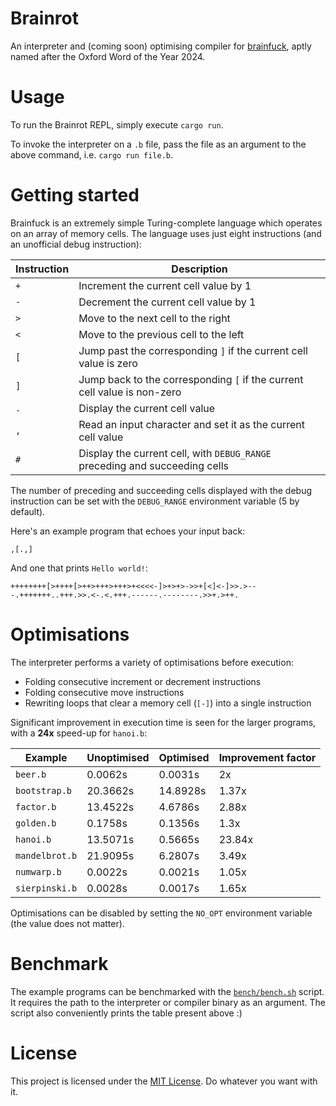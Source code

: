 # Brainrot

An interpreter and (coming soon) optimising compiler for [brainfuck](https://esolangs.org/wiki/Brainfuck), aptly named after the Oxford Word of the Year 2024.

# Usage

To run the Brainrot REPL, simply execute `cargo run`.

To invoke the interpreter on a `.b` file, pass the file as an argument to the above command, i.e. `cargo run file.b`.

# Getting started

Brainfuck is an extremely simple Turing-complete language which operates on an array of memory cells. The language uses just eight instructions (and an unofficial debug instruction):

| Instruction | Description                                                                 |
|-------------|-----------------------------------------------------------------------------|
| `+`         | Increment the current cell value by 1                                       |
| `-`         | Decrement the current cell value by 1                                       |
| `>`         | Move to the next cell to the right                                          |
| `<`         | Move to the previous cell to the left                                       |
| `[`         | Jump past the corresponding `]` if the current cell value is zero           |
| `]`         | Jump back to the corresponding `[` if the current cell value is non-zero    |
| `.`         | Display the current cell value                                              |
| `,`         | Read an input character and set it as the current cell value                |
| `#`         | Display the current cell, with `DEBUG_RANGE` preceding and succeeding cells |

The number of preceding and succeeding cells displayed with the debug instruction can be set with the `DEBUG_RANGE` environment variable (5 by default).

Here's an example program that echoes your input back:

```brainfuck
,[.,]
```

And one that prints `Hello world!`:

```brainfuck
++++++++[>++++[>++>+++>+++>+<<<<-]>+>+>->>+[<]<-]>>.>---.+++++++..+++.>>.<-.<.+++.------.--------.>>+.>++.
```

# Optimisations

The interpreter performs a variety of optimisations before execution:

- Folding consecutive increment or decrement instructions
- Folding consecutive move instructions
- Rewriting loops that clear a memory cell (`[-]`) into a single instruction

Significant improvement in execution time is seen for the larger programs, with a **24x** speed-up for `hanoi.b`:

| Example        | Unoptimised | Optimised  | Improvement factor |
|----------------|-------------|------------|--------------------|
| `beer.b`       | 0.0062s     | 0.0031s    | 2x                 |
| `bootstrap.b`  | 20.3662s    | 14.8928s   | 1.37x              |
| `factor.b`     | 13.4522s    | 4.6786s    | 2.88x              |
| `golden.b`     | 0.1758s     | 0.1356s    | 1.3x               |
| `hanoi.b`      | 13.5071s    | 0.5665s    | 23.84x             |
| `mandelbrot.b` | 21.9095s    | 6.2807s    | 3.49x              |
| `numwarp.b`    | 0.0022s     | 0.0021s    | 1.05x              |
| `sierpinski.b` | 0.0028s     | 0.0017s    | 1.65x              |

Optimisations can be disabled by setting the `NO_OPT` environment variable (the value does not matter).

# Benchmark

The example programs can be benchmarked with the [`bench/bench.sh`](bench/bench.sh) script. It requires the path to the interpreter or compiler binary as an argument. The script also conveniently prints the table present above :)

# License

This project is licensed under the [MIT License](/LICENSE). Do whatever you want with it.
